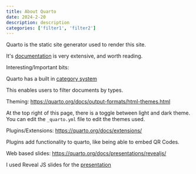 ```yaml
---
title: About Quarto
date: 2024-2-20
description: description
categories: ['filter1', 'filter2']
---
```



Quarto is the static site generator used to render this site.

It's [documentation](https://quarto.org/docs/guide/) is very extensive, and worth reading.


Interesting/Important bits:

Quarto has a built in [category system](https://quarto.org/docs/websites/website-listings.html#categories)

This enables users to filter documents by types. 

Theming: <https://quarto.org/docs/output-formats/html-themes.html>

At the top right of this page, there is a toggle between light and dark theme. You can edit the `_quarto.yml` file to edit the themes used.


Plugins/Extensions: <https://quarto.org/docs/extensions/>

Plugins add functionality to quarto, like being able to embed QR Codes. 


Web based slides: <https://quarto.org/docs/presentations/revealjs/>

I used Reveal JS slides for the [presentation](https://moonpiedumplings.github.io/talks/self-site/revealjs.html#/title-slide)
